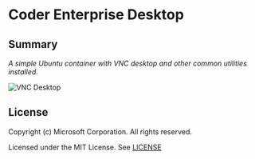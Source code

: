 # Coder Enterprise Desktop

## Summary

*A simple Ubuntu container with VNC desktop and other common utilities installed.*

![VNC Desktop](https://raw.githubusercontent.com/bpmct/coder-templates/main/screenshots/desktop-base.png)

## License

Copyright (c) Microsoft Corporation. All rights reserved.

Licensed under the MIT License. See [LICENSE](https://github.com/devcontainers/images/blob/main/LICENSE)